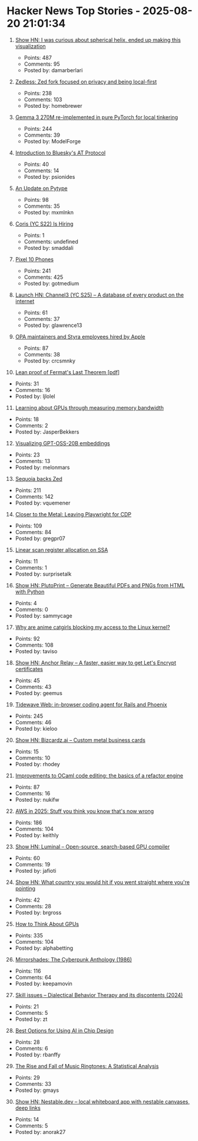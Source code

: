 # Hacker News Top Stories - 2025-08-20 21:01:34

1. [Show HN: I was curious about spherical helix, ended up making this visualization](https://visualrambling.space/moving-objects-in-3d/)
   - Points: 487
   - Comments: 95
   - Posted by: damarberlari

2. [Zedless: Zed fork focused on privacy and being local-first](https://github.com/zedless-editor/zed)
   - Points: 238
   - Comments: 103
   - Posted by: homebrewer

3. [Gemma 3 270M re-implemented in pure PyTorch for local tinkering](https://github.com/rasbt/LLMs-from-scratch/tree/main/ch05/12_gemma3)
   - Points: 244
   - Comments: 39
   - Posted by: ModelForge

4. [Introduction to Bluesky's AT Protocol](https://mackuba.eu/2025/08/20/introduction-to-atproto/)
   - Points: 40
   - Comments: 14
   - Posted by: psionides

5. [An Update on Pytype](https://github.com/google/pytype)
   - Points: 98
   - Comments: 35
   - Posted by: mxmlnkn

6. [Coris (YC S22) Is Hiring](https://www.ycombinator.com/companies/coris/jobs/rqO40yy-ai-engineer)
   - Points: 1
   - Comments: undefined
   - Posted by: smaddali

7. [Pixel 10 Phones](https://blog.google/products/pixel/google-pixel-10-pro-xl/)
   - Points: 241
   - Comments: 425
   - Posted by: gotmedium

8. [Launch HN: Channel3 (YC S25) – A database of every product on the internet](undefined)
   - Points: 61
   - Comments: 37
   - Posted by: glawrence13

9. [OPA maintainers and Styra employees hired by Apple](https://blog.openpolicyagent.org/note-from-teemu-tim-and-torin-to-the-open-policy-agent-community-2dbbfe494371)
   - Points: 87
   - Comments: 38
   - Posted by: crcsmnky

10. [Lean proof of Fermat's Last Theorem [pdf]](https://imperialcollegelondon.github.io/FLT/blueprint.pdf)
   - Points: 31
   - Comments: 16
   - Posted by: ljlolel

11. [Learning about GPUs through measuring memory bandwidth](https://www.evolvebenchmark.com/blog-posts/learning-about-gpus-through-measuring-memory-bandwidth)
   - Points: 18
   - Comments: 2
   - Posted by: JasperBekkers

12. [Visualizing GPT-OSS-20B embeddings](https://melonmars.github.io/LatentExplorer/embedding_viewer.html)
   - Points: 23
   - Comments: 13
   - Posted by: melonmars

13. [Sequoia backs Zed](https://zed.dev/blog/sequoia-backs-zed)
   - Points: 211
   - Comments: 142
   - Posted by: vquemener

14. [Closer to the Metal: Leaving Playwright for CDP](https://browser-use.com/posts/playwright-to-cdp)
   - Points: 109
   - Comments: 84
   - Posted by: gregpr07

15. [Linear scan register allocation on SSA](https://bernsteinbear.com/blog/linear-scan/)
   - Points: 11
   - Comments: 1
   - Posted by: surprisetalk

16. [Show HN: PlutoPrint – Generate Beautiful PDFs and PNGs from HTML with Python](https://github.com/plutoprint/plutoprint)
   - Points: 4
   - Comments: 0
   - Posted by: sammycage

17. [Why are anime catgirls blocking my access to the Linux kernel?](https://lock.cmpxchg8b.com/anubis.html)
   - Points: 92
   - Comments: 108
   - Posted by: taviso

18. [Show HN: Anchor Relay – A faster, easier way to get Let's Encrypt certificates](https://anchor.dev/relay)
   - Points: 45
   - Comments: 43
   - Posted by: geemus

19. [Tidewave Web: in-browser coding agent for Rails and Phoenix](https://tidewave.ai/blog/tidewave-web-phoenix-rails)
   - Points: 245
   - Comments: 46
   - Posted by: kieloo

20. [Show HN: Bizcardz.ai – Custom metal business cards](https://github.com/rhodey/bizcardz.ai)
   - Points: 15
   - Comments: 10
   - Posted by: rhodey

21. [Improvements to OCaml code editing: the basics of a refactor engine](https://tarides.com/blog/2025-08-20-internship-report-refactoring-tools-coming-to-merlin/)
   - Points: 87
   - Comments: 16
   - Posted by: nukifw

22. [AWS in 2025: Stuff you think you know that's now wrong](https://www.lastweekinaws.com/blog/aws-in-2025-the-stuff-you-think-you-know-thats-now-wrong/)
   - Points: 186
   - Comments: 104
   - Posted by: keithly

23. [Show HN: Luminal – Open-source, search-based GPU compiler](https://github.com/luminal-ai/luminal)
   - Points: 60
   - Comments: 19
   - Posted by: jafioti

24. [Show HN: What country you would hit if you went straight where you're pointing](https://apps.apple.com/us/app/leascope/id6608979884)
   - Points: 42
   - Comments: 28
   - Posted by: brgross

25. [How to Think About GPUs](https://jax-ml.github.io/scaling-book/gpus/)
   - Points: 335
   - Comments: 104
   - Posted by: alphabetting

26. [Mirrorshades: The Cyberpunk Anthology (1986)](https://www.rudyrucker.com/mirrorshades/HTML/)
   - Points: 116
   - Comments: 64
   - Posted by: keepamovin

27. [Skill issues – Dialectical Behavior Therapy and its discontents (2024)](https://www.thedriftmag.com/skill-issues/)
   - Points: 21
   - Comments: 5
   - Posted by: zt

28. [Best Options for Using AI in Chip Design](https://semiengineering.com/best-options-for-using-ai-in-chip-design/)
   - Points: 28
   - Comments: 6
   - Posted by: rbanffy

29. [The Rise and Fall of Music Ringtones: A Statistical Analysis](https://www.statsignificant.com/p/the-rise-and-fall-of-music-ringtones)
   - Points: 29
   - Comments: 33
   - Posted by: gmays

30. [Show HN: Nestable.dev – local whiteboard app with nestable canvases, deep links](https://nestable.dev/about)
   - Points: 14
   - Comments: 5
   - Posted by: anorak27

